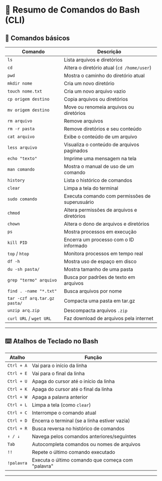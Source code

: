 # 📘 Resumo de Comandos do Bash (CLI)

## 🔹 Comandos básicos

| **Comando**                | **Descrição**                                                                 |
|---------------------------|------------------------------------------------------------------------------|
| `ls`                      | Lista arquivos e diretórios                                                   |
| `cd`                      | Altera o diretório atual (`cd /home/user`)                                   |
| `pwd`                     | Mostra o caminho do diretório atual                                           |
| `mkdir nome`              | Cria um novo diretório                                                        |
| `touch nome.txt`          | Cria um novo arquivo vazio                                                    |
| `cp origem destino`       | Copia arquivos ou diretórios                                                  |
| `mv origem destino`       | Move ou renomeia arquivos ou diretórios                                       |
| `rm arquivo`              | Remove arquivos                                                               |
| `rm -r pasta`             | Remove diretórios e seu conteúdo                                              |
| `cat arquivo`             | Exibe o conteúdo de um arquivo                                                |
| `less arquivo`            | Visualiza o conteúdo de arquivos paginados                                    |
| `echo "texto"`            | Imprime uma mensagem na tela                                                  |
| `man comando`             | Mostra o manual de uso de um comando                                          |
| `history`                 | Lista o histórico de comandos                                                 |
| `clear`                   | Limpa a tela do terminal                                                      |
| `sudo comando`            | Executa comando com permissões de superusuário                               |
| `chmod`                   | Altera permissões de arquivos e diretórios                                    |
| `chown`                   | Altera o dono de arquivos e diretórios                                        |
| `ps`                      | Mostra processos em execução                                                  |
| `kill PID`                | Encerra um processo com o ID informado                                        |
| `top` / `htop`            | Monitora processos em tempo real                                              |
| `df -h`                   | Mostra uso de espaço em disco                                                 |
| `du -sh pasta/`           | Mostra tamanho de uma pasta                                                   |
| `grep "termo" arquivo`    | Busca por padrões de texto em arquivos                                        |
| `find . -name "*.txt"`    | Busca arquivos por nome                                                       |
| `tar -czf arq.tar.gz pasta/` | Compacta uma pasta em tar.gz                                              |
| `unzip arq.zip`           | Descompacta arquivos `.zip`                                                   |
| `curl URL` / `wget URL`   | Faz download de arquivos pela internet                                        |

---

## ⌨️ Atalhos de Teclado no Bash

| **Atalho**        | **Função**                                                   |
|-------------------|---------------------------------------------------------------|
| `Ctrl + A`        | Vai para o início da linha                                    |
| `Ctrl + E`        | Vai para o final da linha                                     |
| `Ctrl + U`        | Apaga do cursor até o início da linha                         |
| `Ctrl + K`        | Apaga do cursor até o final da linha                          |
| `Ctrl + W`        | Apaga a palavra anterior                                      |
| `Ctrl + L`        | Limpa a tela (como `clear`)                                   |
| `Ctrl + C`        | Interrompe o comando atual                                    |
| `Ctrl + D`        | Encerra o terminal (se a linha estiver vazia)                |
| `Ctrl + R`        | Busca reversa no histórico de comandos                        |
| `↑ / ↓`           | Navega pelos comandos anteriores/seguintes                    |
| `Tab`             | Autocompleta comandos ou nomes de arquivos                    |
| `!!`              | Repete o último comando executado                             |
| `!palavra`        | Executa o último comando que começa com "palavra"             |

---
